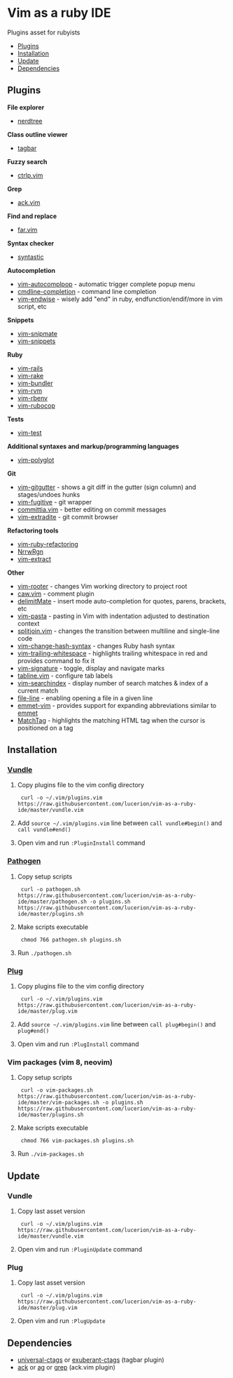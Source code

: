# Vim as a ruby IDE

Plugins asset for rubyists

* [Plugins](#plugins)
* [Installation](#installation)
* [Update](#update)
* [Dependencies](#dependencies)


## Plugins

**File explorer**

* [nerdtree](https://github.com/scrooloose/nerdtree)

**Class outline viewer**

* [tagbar](https://github.com/majutsushi/tagbar)

**Fuzzy search**

* [ctrlp.vim](https://github.com/ctrlpvim/ctrlp.vim)

**Grep**

* [ack.vim](https://github.com/mileszs/ack.vim)

**Find and replace**

* [far.vim](https://github.com/brooth/far.vim)

**Syntax checker**

* [syntastic](https://github.com/scrooloose/syntastic)

**Autocompletion**

* [vim-autocomplpop](https://github.com/othree/vim-autocomplpop) - automatic trigger complete popup menu
* [cmdline-completion](http://www.vim.org/scripts/script.php?script_id=3531) - command line completion
* [vim-endwise](https://github.com/tpope/vim-endwise) - wisely add "end" in ruby, endfunction/endif/more in vim script, etc

**Snippets**

* [vim-snipmate](https://github.com/garbas/vim-snipmate)
* [vim-snippets](https://github.com/honza/vim-snippets)

**Ruby**

* [vim-rails](https://github.com/tpope/vim-rails)
* [vim-rake](https://github.com/tpope/vim-rake)
* [vim-bundler](https://github.com/tpope/vim-bundler)
* [vim-rvm](https://github.com/tpope/vim-rvm)
* [vim-rbenv](https://github.com/tpope/vim-rbenv)
* [vim-rubocop](https://github.com/ngmy/vim-rubocop)

**Tests**

* [vim-test](https://github.com/janko-m/vim-test)

**Additional syntaxes and markup/programming languages**

* [vim-polyglot](https://github.com/sheerun/vim-polyglot)

**Git**

* [vim-gitgutter](https://github.com/airblade/vim-gitgutter) - shows a git diff in the gutter (sign column) and stages/undoes hunks
* [vim-fugitive](https://github.com/tpope/vim-fugitive) - git wrapper
* [committia.vim](https://github.com/rhysd/committia.vim) - better editing on commit messages
* [vim-extradite](https://github.com/int3/vim-extradite) - git commit browser

**Refactoring tools**

* [vim-ruby-refactoring](https://github.com/ecomba/vim-ruby-refactoring)
* [NrrwRgn](https://github.com/chrisbra/NrrwRgn)
* [vim-extract](https://github.com/lucerion/vim-extract)

**Other**

* [vim-rooter](https://github.com/airblade/vim-rooter) - changes Vim working directory to project root
* [caw.vim](https://github.com/tyru/caw.vim) - comment plugin
* [delimitMate](https://github.com/Raimondi/delimitMate) - insert mode auto-completion for quotes, parens, brackets, etc
* [vim-pasta](https://github.com/sickill/vim-pasta) - pasting in Vim with indentation adjusted to destination context
* [splitjoin.vim](https://github.com/AndrewRadev/splitjoin.vim) - changes the transition between multiline and single-line code
* [vim-change-hash-syntax](https://github.com/ck3g/vim-change-hash-syntax) - changes Ruby hash syntax
* [vim-trailing-whitespace](https://github.com/bronson/vim-trailing-whitespace) - highlights trailing whitespace in red and provides command to fix it
* [vim-signature](https://github.com/kshenoy/vim-signature) - toggle, display and navigate marks
* [tabline.vim](https://github.com/mkitt/tabline.vim) - configure tab labels
* [vim-searchindex](https://github.com/google/vim-searchindex) - display number of search matches & index of a current match
* [file-line](https://github.com/bogado/file-line) - enabling opening a file in a given line
* [emmet-vim](https://github.com/mattn/emmet-vim) - provides support for expanding abbreviations similar to [emmet](http://emmet.io)
* [MatchTag](https://github.com/gregsexton/MatchTag) - highlights the matching HTML tag when the cursor is positioned on a tag


## Installation

### [Vundle](https://github.com/VundleVim/Vundle.vim)

1. Copy plugins file to the vim config directory

        curl -o ~/.vim/plugins.vim https://raw.githubusercontent.com/lucerion/vim-as-a-ruby-ide/master/vundle.vim

2. Add `source ~/.vim/plugins.vim` line between `call vundle#begin()` and `call vundle#end()`

3. Open vim and run `:PluginInstall` command

### [Pathogen](https://github.com/tpope/vim-pathogen)

1. Copy setup scripts

        curl -o pathogen.sh https://raw.githubusercontent.com/lucerion/vim-as-a-ruby-ide/master/pathogen.sh -o plugins.sh https://raw.githubusercontent.com/lucerion/vim-as-a-ruby-ide/master/plugins.sh

2. Make scripts executable

        chmod 766 pathogen.sh plugins.sh

2. Run `./pathogen.sh`

### [Plug](https://github.com/junegunn/vim-plug)

1. Copy plugins file to the vim config directory

        curl -o ~/.vim/plugins.vim https://raw.githubusercontent.com/lucerion/vim-as-a-ruby-ide/master/plug.vim

2. Add `source ~/.vim/plugins.vim` line between `call plug#begin()` and `plug#end()`

3. Open vim and run `:PlugInstall` command

### Vim packages (vim 8, neovim)

1. Copy setup scripts

        curl -o vim-packages.sh https://raw.githubusercontent.com/lucerion/vim-as-a-ruby-ide/master/vim-packages.sh -o plugins.sh https://raw.githubusercontent.com/lucerion/vim-as-a-ruby-ide/master/plugins.sh

3. Make scripts executable

        chmod 766 vim-packages.sh plugins.sh

2. Run `./vim-packages.sh`


## Update

### Vundle

1. Copy last asset version

        curl -o ~/.vim/plugins.vim https://raw.githubusercontent.com/lucerion/vim-as-a-ruby-ide/master/vundle.vim

2. Open vim and run `:PluginUpdate` command

### Plug

1. Copy last asset version

        curl -o ~/.vim/plugins.vim https://raw.githubusercontent.com/lucerion/vim-as-a-ruby-ide/master/plug.vim

2. Open vim and run `:PlugUpdate`


## Dependencies

* [universal-ctags](https://ctags.io) or [exuberant-ctags](http://ctags.sourceforge.net) (tagbar plugin)
* [ack](http://beyondgrep.com) or [ag](http://betterthanack.com) or [grep](https://www.gnu.org/savannah-checkouts/gnu/grep) (ack.vim plugin)
